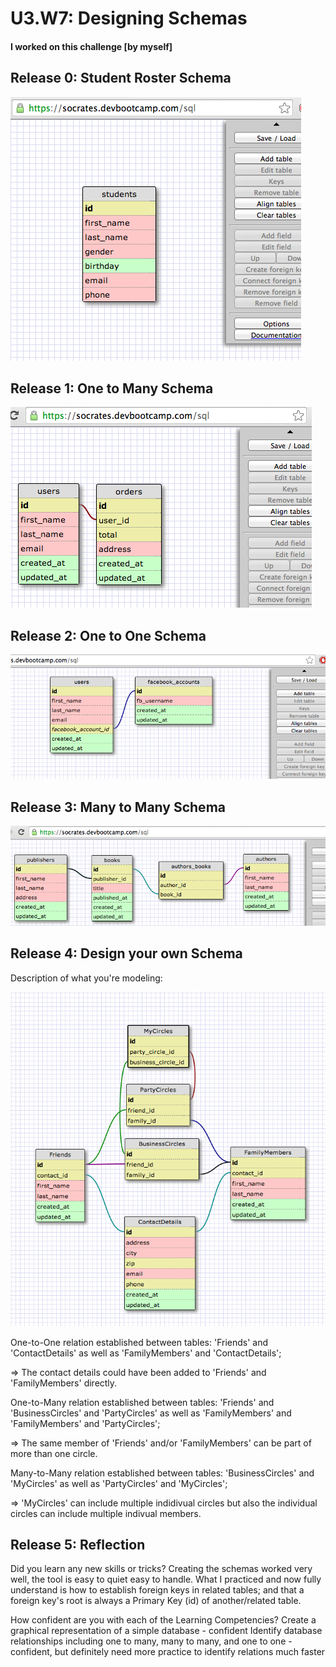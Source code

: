 # U3.W7: Designing Schemas


#### I worked on this challenge [by myself]


## Release 0: Student Roster Schema
<!-- display your image inline here -->
![student_roster](https://github.com/ckammerl/phase_0_unit_3/blob/master/week_7/imgs/student_roster_schema.jpg?raw=true)

## Release 1: One to Many Schema
<!-- display your image inline here -->
![one_many](https://github.com/ckammerl/phase_0_unit_3/blob/master/week_7/imgs/one_to_many.png?raw=true)

## Release 2: One to One Schema
<!-- display your image inline here -->
![one_one](https://github.com/ckammerl/phase_0_unit_3/blob/master/week_7/imgs/one_to_one.jpg?raw=true)

## Release 3: Many to Many Schema
<!-- display your image inline here -->
![many_many](https://github.com/ckammerl/phase_0_unit_3/blob/master/week_7/imgs/many_to_many.png?raw=true)

## Release 4: Design your own Schema
Description of what you're modeling: 

![my_schema](https://github.com/ckammerl/phase_0_unit_3/blob/master/week_7/imgs/my_schema.jpg?raw=true)

One-to-One relation established between tables: 
'Friends' and 'ContactDetails' as well as 
'FamilyMembers' and 'ContactDetails'; 

=> The contact details could have been added to 'Friends' and 'FamilyMembers' directly.


One-to-Many relation established between tables: 
'Friends' and 'BusinessCircles' and 'PartyCircles' as well as 
'FamilyMembers' and 'FamilyMembers' and 'PartyCircles';

=> The same member of 'Friends' and/or 'FamilyMembers' can be part of more than one circle.


Many-to-Many relation established between tables:
'BusinessCircles' and 'MyCircles' as well as
'PartyCircles' and 'MyCircles';

=> 'MyCircles' can include multiple indidivual circles but also the individual circles can include multiple indivual members.

<!-- display your one-to-one image inline here -->
<!-- display your many-to-many image inline here -->

## Release 5: Reflection

Did you learn any new skills or tricks?
Creating the schemas worked very well, the tool is easy to quiet easy to handle. What I practiced and now fully understand is how to establish foreign keys in related tables; and that a foreign key's root is always a Primary Key (id) of another/related table.

How confident are you with each of the Learning Competencies?
Create a graphical representation of a simple database - confident
Identify database relationships including one to many, many to many, and one to one - confident, but definitely need more practice to identify relations much faster

